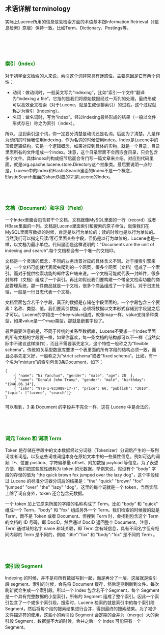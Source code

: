 ## 术语详解 terminology ##

实际上Lucene所用的信息信息检索方面的术语基本跟Information Retrieval（《信息检索》原版）保持一致。比如Term、Dictionary、Postings等。

<br/><br/><br/>

<font size=3 color=green>索引（Index）</font>
---
对于初学全文检索的人来说，索引这个词非常具有迷惑性，主要原因是它有两个词性：

- 动词：做动词时，一般英文写为“indexing”，比如“索引一个文件”翻译为“indexing a file”，它指的是我们将原始数据经过一系列的处理，最终形成可以高效全文检索（对于Lucene，就是生成倒排索引）的过程。这个过程就称之为索引（indexing）。
- 名词：做名词时，写为“index”。经过indexing最终形成的结果（一般以文件形式存在）称之为索引（index）。

所以，见到索引这个词，你一定要分清楚是动词还是名词。后面为了清楚，凡是作为动词的时候我使用indexing，作为名词的时候使用index。Index是Lucene中的顶级逻辑结构，它是一个逻辑概念，如果对应到具体的实物，就是一个目录，目录里面所有的文件组成一个index。注意，这个目录里面不会再嵌套目录，只会包含多个文件。具体index的构成细节后面会专门写一篇文章来介绍。对应到代码里面，就是org.apache.lucene.store.Directory这个抽象类。最后要说明一点的是，Lucene中的Index和ElasticSearch里面的Index不是一个概念，ElasticSearch里面的shard对应的才是Lucene的Index。

<br/><br/>
<font size=3 color=green>文档（Document）和字段（Field）</font>
---

一个Index里面会包含若干个文档，文档就像MySQL里面的一行（record）或者HBase里面的一列。文档是Lucene里面索引和搜索的原子单位，就像我们在MySQL里面写数据的时候，肯定是以行为单位的；读的时候也是以行为单位的。当然我们可以指定只读/写行里面某些字段，但仍是以行为单位的，Lucene也是一样，以文档为最小单位。代码里面是这样说明的："Documents are the unit of indexing and search".每个文档都会有一个唯一的文档ID。

文档是一个灵活的概念，不同的业务场景对应的具体含义不同。对于搜索引擎来说，一个文档可能就代表爬虫爬到的一个网页，很多个网页（文档）组成了一个索引。而对于提供检索功能的邮件客户端来说，一个文档可能就代表一封邮件，很多封邮件（文档）组成了一个索引。再比如假设我们要构建一个带全文检索功能的商品管理系统，那一件商品就是一个文档，很多个商品组成了一个索引。对于日志处理，一般是一行日志代表一个文档。

文档里面包含若干个字段，真正的数据是存储在字段里面的。一个字段包含三个要素：名称、类型、值。我们要索引数据，必须将数据以文本形式存储到字段里之后才可以。Lucene的字段由一个key-value组成，就像map一样。value支持多种类型，如果value是一个map类型，那就是嵌套字段了。

最后需要注意的是，不同于传统的关系型数据库，Lucene不要求一个index里面的所有文档的字段要一样，如果你喜欢，每一条文档的结构都可以不一样（当然实际中不建议这样操作），而且不需要事先定义，这个特性一般称之为“flexible schema”。传统的关系型数据库要求一个表里面的所有字段的结构必须一致，而且必事先定义好，一般称之为“strict schema”或者”fixed schema“。比如，有一个名为“mixture”的索引包含3条Document，如下：

```
{
    { "name": "Ni Yanchun", "gender": "male", "age": 28  },
    { "name": "Donald John Trump", "gender": "male", "birthday": "1946.06.14"},
    { "isbn": "978-1-933988-17-7", "price": 60, "publish": "2010", "topic": ["lucene", "search"]}
}
```

可以看到，3 条 Document 的字段并不完全一样，这在 Lucene 中是合法的。

<br/><br/>
<font size=3 color=green> 词元 Token 和 词项 Term</font>
---
Token 是存储在字段中的文本数据经过分词器（Tokenizer）分词后产生的一系列词或者词组，以及这些词或词组本身在原始文本中的一些属性信息，例如可选的词频 TF、位置 postion、字符偏移量 offset、附加数据 payload 等信息，为了表述方便，我们把这些属性统称为 token 的元数据。举例来说，假设有个 "body" 字段的存储的值为 "the quick brown fox jumped over the lazy dog"，这个字段经过 Lucene 的标准分词器分词后的结果是："the" "quick" "brown" "fox" "jumped" "over" "the" "lazy" "dog"。这里的每个词就是一个 token，当然实际上除了词自身外，token 还会包含元数据。

一个 token 加上它原来所属的字段的名称构成了 Term。比如 "body" 和 "quick" 组成一个 Term，"body" 和 "fox" 组成另外一个 Term。我们检索的时候搜的就是 Term，而不是 Token 或者 Document。但搜到 Term 时，会找到包含这个 Term 的文档的 ID 号码，即 DocID，然后通过 DocID 返回整个 Document。注意，Term 通过域的名字 name 和域关联，即 Term 含有域信息，具有不同名字但有相同内容的 Term 是不同的，例如 "title":"fox" 和 "body":"fox" 是不同的 Term 。


<br/><br/>
<font size=3 color=green>索引段 Segment</font>
---

Indexing 的时候，并不是将所有数据写到一起，而是再分了一层，这层就是索引段 segment。索引的时候，会先将 Document 缓存，然后定期刷新到文件。每次刷新就会生成一个索引段。所以一个 Index 包含若干个Segment，每个 Segment 是一个具有完整数据的小型索引，所有的 Segment 组成了整个索引。因此一个索引包含了一个或多个索引段，搜索时，Lucene 检索的就是索引中的每个索引段 Segment，然后将每个段的搜索结果进行合并，得到最终的搜索结果。为了减少文件描述符的使用，这些小的索引段 Segment 会定期的合并为（merge）大的索引段 Segment，数据量不大的时候，合并之后一个 index 可能只有一个 Segment。



